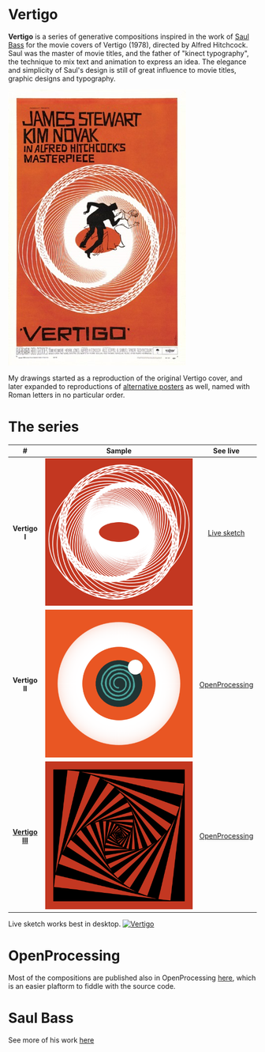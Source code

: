 # Vertigo

**Vertigo** is a series of generative compositions inspired in the work of [Saul Bass](https://en.wikipedia.org/wiki/Saul_Bass) for the movie covers of Vertigo (1978), directed by Alfred Hitchcock. Saul was the master of movie titles, and the father of "kinect typography", the technique to mix text and animation to express an idea. The elegance and simplicity of Saul's design is still of great influence to movie titles, graphic designs and typography. 

![Vertigo(1978)](./images/saul-bass-1958-vertigo.jpg)  

 My drawings started as a reproduction of the original Vertigo cover, and later expanded to reproductions of [alternative posters](https://alternativemovieposters.com/portfolio_tags/alfred-hitchcock-director/) as well, named with Roman letters in no particular order.


# The series
|#|Sample|See live|
|:----:|:-------:|:--------:|
|__Vertigo I__|![Vertigo I](./images/vertigo1.png)| [Live sketch](sketch.md)|
|__Vertigo II__|![Vertigo II](./images/vertigoII.png)|[OpenProcessing](https://www.openprocessing.org/sketch/543918)|
|[__Vertigo III__](vertigoIII.html)|![Vertigo II](./images/vertigoIII.png)|[OpenProcessing](https://www.openprocessing.org/sketch/544091)

Live sketch works best in desktop.
[![Vertigo](./images/vertigo.png)](sketch.html)


# OpenProcessing 
Most of the compositions are published also in OpenProcessing [here](https://www.openprocessing.org/sketch/543268), which is an easier plaftorm to fiddle with the source code.

# Saul Bass
See more of his work [here](https://www.youtube.com/watch?v=4nASwfToZfQ)
